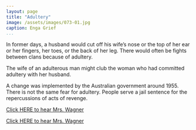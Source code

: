 ```yaml
---
layout: page
title: "Adultery"
image: /assets/images/073-01.jpg
caption: Enga Grief
...
```




In former days, a husband would cut off his wife’s nose or the top of her
ear or her fingers, her toes, or the back of her leg. There would often
be fights between clans because of adultery.

The wife of an adulterous man might club the woman who had
committed adultery with her husband.

A change was implemented by the Australian government around 1955.
There is not the same fear for adultery. People serve a jail sentence for
the repercussions of acts of revenge.

[Click HERE to hear Mrs. Wagner](audio/072-001.mp3)


[Click HERE to hear Mrs. Wagner](audio/073-001.mp3)

